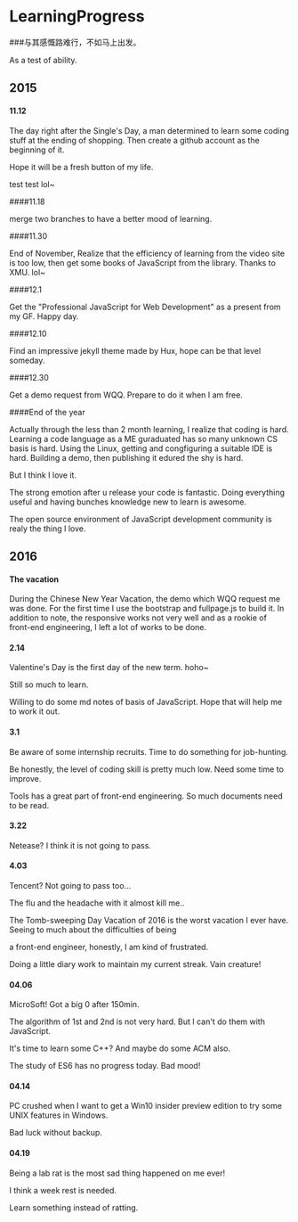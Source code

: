 # LearningProgress

###与其感慨路难行，不如马上出发。

As a test of ability.

## 2015

#### 11.12
The day right after the Single's Day, a man determined to learn some coding stuff at the ending of shopping. Then create a github account as the beginning of it.

Hope it will be a fresh button of my life.

test test lol~


####11.18

merge two branches to have a better mood of learning.

####11.30

End of November, Realize that the efficiency of learning from the video site is too low, then get some books of JavaScript from the library. Thanks to XMU. lol~

####12.1

Get the "Professional JavaScript for Web Development" as a present from my GF. Happy day.

####12.10

Find an impressive jekyll theme made by Hux, hope can be that level someday.

####12.30

Get a demo request from WQQ. Prepare to do it when I am free.

####End of the year

Actually through the less than 2 month learning, I realize that coding is hard. Learning a code language as a ME guraduated has so many unknown CS basis is hard. Using the Linux, getting and congfiguring a suitable IDE is hard. Building a demo, then publishing it edured the shy is hard.

But I think I love it.

The strong emotion after u release your code is fantastic. Doing everything useful and having bunches knowledge new to learn is awesome.

The open source environment of JavaScript development community is realy the thing I love.

## 2016

#### The vacation

During the Chinese New Year Vacation, the demo which WQQ request me was done. For the first time I use the bootstrap and fullpage.js to build it. In addition to note, the responsive works not very well and as a rookie of front-end engineering, I left a lot of works to be done.

#### 2.14

Valentine's Day is the first day of the new term. hoho~

Still so much to learn.

Willing to do some md notes of basis of JavaScript. Hope that will help me to work it out.

#### 3.1

Be aware of some internship recruits. Time to do something for job-hunting.

Be honestly, the level of coding skill is pretty much low. Need some time to improve.

Tools has a great part of front-end engineering. So much documents need to be read.

#### 3.22

Netease? I think it is not going to pass.

#### 4.03

Tencent? Not going to pass too...

The flu and the headache with it almost kill me..

The Tomb-sweeping Day Vacation of 2016 is the worst vacation I ever have. Seeing to much about the difficulties of being

a front-end engineer, honestly, I am kind of frustrated.

Doing a little diary work to maintain my current streak. Vain creature!

#### 04.06

MicroSoft! Got a big 0 after 150min.

The algorithm of 1st and 2nd is not very hard. But I can't do them with JavaScript.

It's time to learn some C++? And maybe do some ACM also.

The study of ES6 has no progress today. Bad mood!

#### 04.14

PC crushed when I want to get a Win10 insider preview edition to try some UNIX features in Windows.

Bad luck without backup.

#### 04.19

Being a lab rat is the most sad thing happened on me ever!

I think a week rest is needed.

Learn something instead of ratting.

